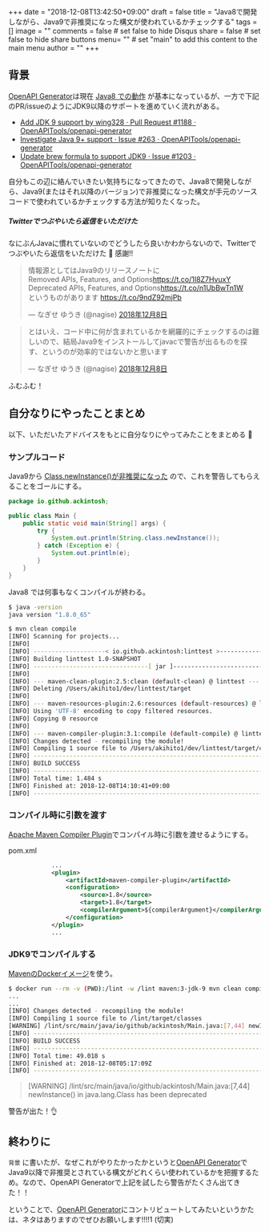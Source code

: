 +++
date = "2018-12-08T13:42:50+09:00"
draft = false
title = "Java8で開発しながら、Java9で非推奨になった構文が使われているかチェックする"
tags = []
image = ""
comments = false	# set false to hide Disqus
share = false	# set false to hide share buttons
menu= ""		# set "main" to add this content to the main menu
author = ""
+++

## 背景

[OpenAPI Generator](https://github.com/OpenAPITools/openapi-generator)は現在 [Java8 での動作](https://github.com/OpenAPITools/openapi-generator#14---build-projects) が基本になっているが、一方で下記のPR/issueのようにJDK9以降のサポートを進めていく流れがある。

- [Add JDK 9 support by wing328 · Pull Request #1188 · OpenAPITools/openapi-generator](https://github.com/OpenAPITools/openapi-generator/pull/1188)
- [Investigate Java 9+ support · Issue #263 · OpenAPITools/openapi-generator](https://github.com/OpenAPITools/openapi-generator/issues/263)
- [Update brew formula to support JDK9 · Issue #1203 · OpenAPITools/openapi-generator](https://github.com/OpenAPITools/openapi-generator/issues/1203)

自分もこの辺に絡んでいきたい気持ちになってきたので、Java8で開発しながら、Java9(またはそれ以降のバージョン)で非推奨になった構文が手元のソースコードで使われているかチェックする方法が知りたくなった。

<!--more-->

##### Twitterでつぶやいたら返信をいただけた

なにぶんJavaに慣れていないのでどうしたら良いかわからないので、Twitterでつぶやいたら返信をいただけた 🙏 感謝!!


<blockquote class="twitter-tweet" data-lang="ja"><p lang="ja" dir="ltr">情報源としてはJava9のリリースノートに<br>Removed APIs, Features, and Options<a href="https://t.co/1I8Z7HvuxY">https://t.co/1I8Z7HvuxY</a><br>Deprecated APIs, Features, and Options<a href="https://t.co/n1UbBwTn1W">https://t.co/n1UbBwTn1W</a><br>というものがあります <a href="https://t.co/9ndZ92mjPb">https://t.co/9ndZ92mjPb</a></p>&mdash; なぎせ ゆうき (@nagise) <a href="https://twitter.com/nagise/status/1071248156199870464?ref_src=twsrc%5Etfw">2018年12月8日</a></blockquote>
<script async src="https://platform.twitter.com/widgets.js" charset="utf-8"></script>

<blockquote class="twitter-tweet" data-lang="ja"><p lang="ja" dir="ltr">とはいえ、コード中に何が含まれているかを網羅的にチェックするのは難しいので、結局Java9をインストールしてjavacで警告が出るものを探す、というのが効率的ではないかと思います</p>&mdash; なぎせ ゆうき (@nagise) <a href="https://twitter.com/nagise/status/1071248469682057218?ref_src=twsrc%5Etfw">2018年12月8日</a></blockquote>
<script async src="https://platform.twitter.com/widgets.js" charset="utf-8"></script>

ふむふむ！

## 自分なりにやったことまとめ

以下、いただいたアドバイスをもとに自分なりにやってみたことをまとめる 📝

### サンプルコード

Java9から [Class.newInstance()が非推奨になった](https://docs.oracle.com/javase/9/docs/api/java/lang/Class.html#newInstance--) ので、これを警告してもらえることをゴールにする。

```java
package io.github.ackintosh;

public class Main {
    public static void main(String[] args) {
        try {
            System.out.println(String.class.newInstance());
        } catch (Exception e) {
            System.out.println(e);
        }
    }
}
```

Java8 では何事もなくコンパイルが終わる。

```bash
$ java -version
java version "1.8.0_65"

$ mvn clean compile
[INFO] Scanning for projects...
[INFO]
[INFO] --------------------< io.github.ackintosh:linttest >--------------------
[INFO] Building linttest 1.0-SNAPSHOT
[INFO] --------------------------------[ jar ]---------------------------------
[INFO]
[INFO] --- maven-clean-plugin:2.5:clean (default-clean) @ linttest ---
[INFO] Deleting /Users/akihito1/dev/linttest/target
[INFO]
[INFO] --- maven-resources-plugin:2.6:resources (default-resources) @ linttest ---
[INFO] Using 'UTF-8' encoding to copy filtered resources.
[INFO] Copying 0 resource
[INFO]
[INFO] --- maven-compiler-plugin:3.1:compile (default-compile) @ linttest ---
[INFO] Changes detected - recompiling the module!
[INFO] Compiling 1 source file to /Users/akihito1/dev/linttest/target/classes
[INFO] ------------------------------------------------------------------------
[INFO] BUILD SUCCESS
[INFO] ------------------------------------------------------------------------
[INFO] Total time: 1.484 s
[INFO] Finished at: 2018-12-08T14:10:41+09:00
[INFO] ------------------------------------------------------------------------
```

### コンパイル時に引数を渡す

[Apache Maven Compiler Plugin](https://maven.apache.org/plugins/maven-compiler-plugin/)でコンパイル時に引数を渡せるようにする。

pom.xml

```xml
            ...
            <plugin>
                <artifactId>maven-compiler-plugin</artifactId>
                <configuration>
                    <source>1.8</source>
                    <target>1.8</target>
                    <compilerArgument>${compilerArgument}</compilerArgument>
                </configuration>
            </plugin>
            ...
```

### JDK9でコンパイルする

[MavenのDockerイメージ](https://hub.docker.com/_/maven/)を使う。


```bash
$ docker run --rm -v (PWD):/lint -w /lint maven:3-jdk-9 mvn clean compile -DcompilerArgument=-Xlint:deprecation
...
...
[INFO] Changes detected - recompiling the module!
[INFO] Compiling 1 source file to /lint/target/classes
[WARNING] /lint/src/main/java/io/github/ackintosh/Main.java:[7,44] newInstance() in java.lang.Class has been deprecated
[INFO] ------------------------------------------------------------------------
[INFO] BUILD SUCCESS
[INFO] ------------------------------------------------------------------------
[INFO] Total time: 49.018 s
[INFO] Finished at: 2018-12-08T05:17:09Z
[INFO] ------------------------------------------------------------------------
```

> [WARNING] /lint/src/main/java/io/github/ackintosh/Main.java:[7,44] newInstance() in java.lang.Class has been deprecated

警告が出た！👌

## 終わりに

`背景` に書いたが、なぜこれがやりたかったかというと[OpenAPI Generator](https://github.com/OpenAPITools/openapi-generator)でJava9以降で非推奨とされている構文がどれくらい使われているかを把握するため。なので、OpenAPI Generatorで上記を試したら警告がたくさん出てきた！！

ということで、[OpenAPI Generator](https://github.com/OpenAPITools/openapi-generator)にコントリビュートしてみたいというかたは、ネタはありますのでぜひお願いします!!!!1 (切実)
